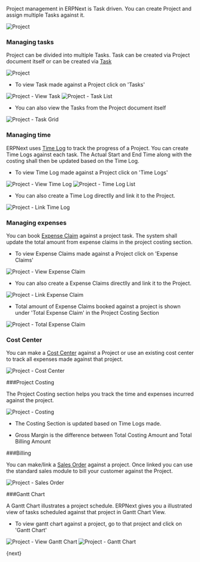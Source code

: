 Project management in ERPNext is Task driven. You can create Project and assign multiple Tasks against it.

<img class="screenshot" alt="Project" src="/assets/manual_erpnext_com/img/project/project.png">

### Managing tasks
Project can be divided into multiple Tasks.
Task can be created via Project document itself or can be created via  [Task](/projects/tasks)

<img class="screenshot" alt="Project" src="/assets/manual_erpnext_com/img/project/project_task.png">

* To view Task made against a Project click on 'Tasks'

<img class="screenshot" alt="Project - View Task" src="/assets/manual_erpnext_com/img/project/project_view_task.png">

<img class="screenshot" alt="Project - Task List" src="/assets/manual_erpnext_com/img/project/project_task_list.png">

* You can also view the Tasks from the Project document itself

<img class="screenshot" alt="Project - Task Grid" src="/assets/manual_erpnext_com/img/project/project_task_grid.png">

### Managing time

ERPNext uses [Time Log](/projects/time-log) to track the progress of a Project.
You can create Time Logs against each task.
The Actual Start and End Time along with the costing shall then be updated based on the Time Log.

* To view Time Log made against a Project click on 'Time Logs'

<img class="screenshot" alt="Project - View Time Log" src="/assets/manual_erpnext_com/img/project/project_view_time_log.png">

<img class="screenshot" alt="Project - Time Log List" src="/assets/manual_erpnext_com/img/project/project_time_log_list.png">

* You can also create a Time Log directlly and link it to the Project.

<img class="screenshot" alt="Project - Link Time Log" src="/assets/manual_erpnext_com/img/project/project_time_log_link.png">

### Managing expenses

You can book [Expense Claim](/human-resource-management/expense-claim) against a project task.
The system shall update the total amount from expense claims in the project costing section.

* To view Expense Claims made against a Project click on 'Expense Claims'

<img class="screenshot" alt="Project - View Expense Claim" src="/assets/manual_erpnext_com/img/project/project_view_expense_claim.png">

* You can also create a Expense Claims directlly and link it to the Project.

<img class="screenshot" alt="Project - Link Expense Claim" src="/assets/manual_erpnext_com/img/project/project_expense_claim_link.png">

* Total amount of Expense Claims booked against a project is shown under 'Total Expense Claim' in the Project Costing Section

<img class="screenshot" alt="Project - Total Expense Claim" src="/assets/manual_erpnext_com/img/project/project_total_expense_claim.png">

### Cost Center

You can make a [Cost Center](/accounts/cost-center-and-budgetting) against a Project or use an existing cost center to track all expenses made against that project.

<img class="screenshot" alt="Project - Cost Center" src="/assets/manual_erpnext_com/img/project/project_cost_center.png">

###Project Costing

The Project Costing section helps you track the time and expenses incurred against the project.

<img class="screenshot" alt="Project - Costing" src="/assets/manual_erpnext_com/img/project/project_costing.png">

* The Costing Section is updated based on Time Logs made.

* Gross Margin is the difference between Total Costing Amount and Total Billing Amount

###Billing

You can make/link a [Sales Order](/selling/sales-order) against a project. Once linked you can use the standard sales module to bill your customer against the Project.

<img class="screenshot" alt="Project - Sales Order" src="/assets/manual_erpnext_com/img/project/project_sales_order.png">

###Gantt Chart

A Gantt Chart illustrates a project schedule.
ERPNext gives you a illustrated view of tasks scheduled against that project in Gantt Chart View.

* To view gantt chart against a project, go to that project and click on 'Gantt Chart'

<img class="screenshot" alt="Project - View Gantt Chart" src="/assets/manual_erpnext_com/img/project/project_view_gantt_chart.png">

<img class="screenshot" alt="Project - Gantt Chart" src="/assets/manual_erpnext_com/img/project/project_gantt_chart.png">

{next}
